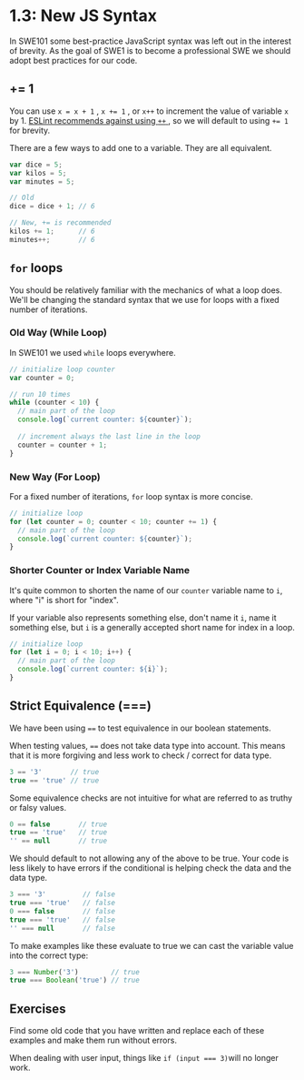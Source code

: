 # 1.3: New JS Syntax

In SWE101 some best-practice JavaScript syntax was left out in the interest of brevity. As the goal of SWE1 is to become a professional SWE we should adopt best practices for our code.

## += 1

You can use `x = x + 1` , `x += 1` , or `x++` to increment the value of variable `x` by 1. [ESLint recommends against using `++` ](https://eslint.org/docs/rules/no-plusplus), so we will default to using `+= 1` for brevity.

There are a few ways to add one to a variable. They are all equivalent.

```javascript
var dice = 5;
var kilos = 5;
var minutes = 5;

// Old
dice = dice + 1; // 6 

// New, += is recommended
kilos += 1;      // 6
minutes++;       // 6
```

## `for` loops

You should be relatively familiar with the mechanics of what a loop does. We'll be changing the standard syntax that we use for loops with a fixed number of iterations.

### Old Way \(While Loop\)

In SWE101 we used `while` loops everywhere.

```javascript
// initialize loop counter 
var counter = 0;

// run 10 times
while (counter < 10) {
  // main part of the loop
  console.log(`current counter: ${counter}`);
 
  // increment always the last line in the loop
  counter = counter + 1;
} 
```

### New Way \(For Loop\)

For a fixed number of iterations, `for` loop syntax is more concise.

```javascript
// initialize loop  
for (let counter = 0; counter < 10; counter += 1) {
  // main part of the loop
  console.log(`current counter: ${counter}`);
} 
```

### Shorter Counter or Index Variable Name

It's quite common to shorten the name of our `counter` variable name to `i`, where "i" is short for "index".

If your variable also represents something else, don't name it `i`, name it something else, but `i` is a generally accepted short name for index in a loop.

```javascript
// initialize loop  
for (let i = 0; i < 10; i++) {
  // main part of the loop
  console.log(`current counter: ${i}`);
} 
```

## Strict Equivalence \(===\)

We have been using `==` to test equivalence in our boolean statements.

When testing values, `==` does not take data type into account. This means that it is more forgiving and less work to check / correct for data type.

```javascript
3 == '3'       // true
true == 'true' // true
```

Some equivalence checks are not intuitive for what are referred to as truthy or falsy values.

```javascript
0 == false       // true
true == 'true'   // true
'' == null       // true 
```

We should default to not allowing any of the above to be true. Your code is less likely to have errors if the conditional is helping check the data and the data type. 

```javascript
3 === '3'         // false
true === 'true'   // false
0 === false       // false
true === 'true'   // false
'' === null       // false 
```

To make examples like these evaluate to true we can cast the variable value into the correct type:

```javascript
3 === Number('3')        // true
true === Boolean('true') // true
```

## Exercises

Find some old code that you have written and replace each of these examples and make them run without errors.

When dealing with user input, things like `if (input === 3)`will no longer work.

